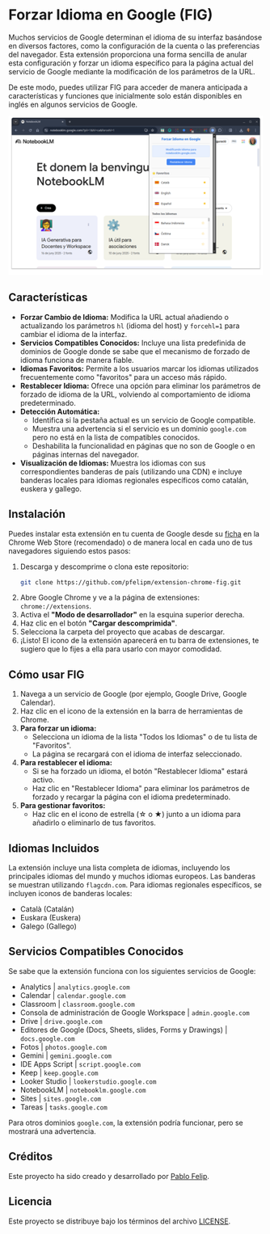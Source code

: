 # Forzar Idioma en Google (FIG)

Muchos servicios de Google determinan el idioma de su interfaz basándose en diversos factores, como la configuración de la cuenta o las preferencias del navegador. Esta extensión proporciona una forma sencilla de anular esta configuración y forzar un idioma específico para la página actual del servicio de Google mediante la modificación de los parámetros de la URL.

De este modo, puedes utilizar FIG para acceder de manera anticipada a características y funciones que inicialmente solo están disponibles en inglés en algunos servicios de Google.

![Imagen FIG](./readme-files/FIG1280x800.png)

## Características

*   **Forzar Cambio de Idioma:** Modifica la URL actual añadiendo o actualizando los parámetros `hl` (idioma del host) y `forcehl=1` para cambiar el idioma de la interfaz.
*   **Servicios Compatibles Conocidos:** Incluye una lista predefinida de dominios de Google donde se sabe que el mecanismo de forzado de idioma funciona de manera fiable.
*   **Idiomas Favoritos:** Permite a los usuarios marcar los idiomas utilizados frecuentemente como "favoritos" para un acceso más rápido.
*   **Restablecer Idioma:** Ofrece una opción para eliminar los parámetros de forzado de idioma de la URL, volviendo al comportamiento de idioma predeterminado.
*   **Detección Automática:**
    *   Identifica si la pestaña actual es un servicio de Google compatible.
    *   Muestra una advertencia si el servicio es un dominio `google.com` pero no está en la lista de compatibles conocidos.
    *   Deshabilita la funcionalidad en páginas que no son de Google o en páginas internas del navegador.
*   **Visualización de Idiomas:** Muestra los idiomas con sus correspondientes banderas de país (utilizando una CDN) e incluye banderas locales para idiomas regionales específicos como catalán, euskera y gallego.

## Instalación

Puedes instalar esta extensión en tu cuenta de Google desde su [ficha](https://chromewebstore.google.com/detail/nigcknehbimphoinlkgdeipjgdfdehif?utm_source=item-share-cb) en la Chrome Web Store (recomendado) o de manera local en cada uno de tus navegadores siguiendo estos pasos:

1.  Descarga y descomprime o clona este repositorio:
    ```bash
    git clone https://github.com/pfelipm/extension-chrome-fig.git
    ```
2.  Abre Google Chrome y ve a la página de extensiones: `chrome://extensions`.
3.  Activa el **"Modo de desarrollador"** en la esquina superior derecha.
4.  Haz clic en el botón **"Cargar descomprimida"**.
5.  Selecciona la carpeta del proyecto que acabas de descargar.
6.  ¡Listo! El icono de la extensión aparecerá en tu barra de extensiones, te sugiero que lo fijes a ella para usarlo con mayor comodidad.

## Cómo usar FIG

1.  Navega a un servicio de Google (por ejemplo, Google Drive, Google Calendar).
2.  Haz clic en el icono de la extensión en la barra de herramientas de Chrome.
3.  **Para forzar un idioma:**
    *   Selecciona un idioma de la lista "Todos los Idiomas" o de tu lista de "Favoritos".
    *   La página se recargará con el idioma de interfaz seleccionado.
4.  **Para restablecer el idioma:**
    *   Si se ha forzado un idioma, el botón "Restablecer Idioma" estará activo.
    *   Haz clic en "Restablecer Idioma" para eliminar los parámetros de forzado y recargar la página con el idioma predeterminado.
5.  **Para gestionar favoritos:**
    *   Haz clic en el icono de estrella (☆ o ★) junto a un idioma para añadirlo o eliminarlo de tus favoritos.

## Idiomas Incluidos

La extensión incluye una lista completa de idiomas, incluyendo los principales idiomas del mundo y muchos idiomas europeos. Las banderas se muestran utilizando `flagcdn.com`. Para idiomas regionales específicos, se incluyen iconos de banderas locales:

*   Català (Catalán)
*   Euskara (Euskera)
*   Galego (Gallego)

## Servicios Compatibles Conocidos

Se sabe que la extensión funciona con los siguientes servicios de Google:

* Analytics | `analytics.google.com`
* Calendar | `calendar.google.com`
* Classroom | `classroom.google.com`
* Consola de administración de Google Workspace | `admin.google.com`
* Drive | `drive.google.com`
* Editores de Google (Docs, Sheets, slides, Forms y Drawings) | `docs.google.com`
* Fotos | `photos.google.com`
* Gemini | `gemini.google.com`
* IDE Apps Script | `script.google.com`
* Keep | `keep.google.com`
* Looker Studio | `lookerstudio.google.com`
* NotebookLM | `notebooklm.google.com`
* Sites | `sites.google.com`
* Tareas | `tasks.google.com`

Para otros dominios `google.com`, la extensión podría funcionar, pero se mostrará una advertencia.

## Créditos

Este proyecto ha sido creado y desarrollado por [Pablo Felip](https://www.linkedin.com/in/pfelipm).

## Licencia

Este proyecto se distribuye bajo los términos del archivo [LICENSE](/LICENSE).